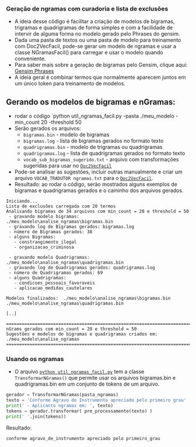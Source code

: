 ### Geração de ngramas com curadoria e lista de exclusões

- A ideia desse código é facilitar a criação de modelos de bigramas, trigramas e quadrigramas de forma simples e com a facilidade de intervir de alguma forma no modelo gerado pelo Phrases do gensim.
- Dada uma pasta de textos ou uma pasta de modelo para treinamento com Doc2VecFacil, pode-se gerar um modelo de ngramas e usar a classe NGramasFacil() para carregar e usar o modelo quando conveniente.
- Para saber mais sobre a geração de bigramas pelo Gensim, clique aqui: [Gensim Phrases](https://radimrehurek.com/gensim/models/phrases.html)
- A ideia geral é combinar termos que normalmente aparecem juntos em um único token para treinamento de modelos.

## Gerando os modelos de bigramas e nGramas:
- rodar o código `python util_ngramas_facil.py -pasta ./meu_modelo -min_count 20 -threshold 50
- Serão gerados os arquivos:
  - `bigramas.bin` - modelo de bigramas 
  - `bigramas.log` - lista de bigramas gerados no formato texto
  - `quadrigramas.bin` - modelo de trigramas ou quadrigramas
  - `quadrigramas.log` - lista de quadrigramas gerados no formato texto
  - `vocab_sub_bigramas_sugerido.txt` - arquivo com transformações sugeridas para usar no [`Doc2VecFacil`](https://github.com/luizanisio/Doc2VecFacil)
- Pode-se analisar as sugestões, incluir outras manualmente e criar um arquivo `VOCAB_TRADUTOR ngramas.txt` para o [`Doc2VecFacil`](https://github.com/luizanisio/Doc2VecFacil).
- Resultado: ao rodar o código, serão mostrados alguns exemplos de bigramas e quadrigramas gerados e o caminho dos arquivos gerados.
```
Iniciando...
Lista de exclusões carregada com 20 termos
Analisando bigramas de 34 arquivos com min_count = 20 e threshold = 50
 - gravando modelo bigramas:  ./meu_modelo\analise_ngramas\bigramas.bin
 - gravando log de Bigramas gerados: bigramas.log
 - número de Bigramas gerados: 38
 - alguns Bigramas: 
   - constrangimento_ilegal
   - organizacao_criminosa

 - gravando modelo Quadrigramas:  ./meu_modelo\analise_ngramas\quadrigramas.bin
 - gravando log de Quadrigramas gerados: quadrigramas.log
 - número de Quadrigramas gerados: 69
 - alguns Quadrigramas:
   - condicoes_pessoais_favoraveis
   - aplicacao_medidas_cautelares

Modelos finalizados:  ./meu_modelo\analise_ngramas\bigramas.bin ./meu_modelo\analise_ngramas\quadrigramas.bin

[..]

=========================================================================================
nGrams gerados com min_count = 20 e threshold = 50
Sugestões e modelos de bigramas e quadrigramas criados em:  ./meu_modelo\analise_ngramas
=========================================================================================
```

### Usando os ngramas
- O arquivo [`python util_ngramas_facil.py`](./src/util_ngramas_facil.py) tem a classe `TransformarNGramas()` que permite usar os arquivos bigramas.bin e quadrigramas.bin em um conjunto de tokens de um arquivo.
```python
gerador = TransformarNGramas(pasta_ngramas)
texto = 'Conforme Agravo de Instrumento apreciado pelo primeiro grau'
print(' - Aplicanto ngramas em: ', texto)
tokens = gerador.transformar( pre_processamento(texto) )
print(' '.join(tokens))
```
Resultado:
```
conforme agravo_de_instrumento apreciado pelo primeiro_grau
```

